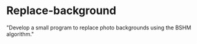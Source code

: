 # Replace-background
"Develop a small program to replace photo backgrounds using the BSHM algorithm."
